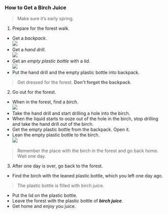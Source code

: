 ### How to Get a Birch Juice

>Make sure it’s early spring.
1. Prepare for the forest walk.  
* Get a _backpack_.  
![](https://cs.pikabu.ru/post_img/2013/05/01/9/1367416951_1082771769.jpg)
* Get a _hand drill_.  
![](https://www.nekludovo.ru/_sh/4/470c.jpg)
* Get an _empty plastic bottle_ with a _lid_.  
![](http://powerclip.ru/uploads/photos/1440.jpg)
* Put the hand drill and the empty plastic bottle into backpack.
>Get dressed for the forest. **Don't forget the backpack**.

2. Go out for the forest.
* When in the forest, find a _birch_.  
![](http://4.bp.blogspot.com/-OU0ERzJ1tWY/UTb2OaqLajI/AAAAAAAAA5M/1Ei4FyG9R1A/s1600/%D0%91%D0%B5%D1%80%D0%B5%D0%B7%D0%B0+%D1%80%D0%B0%D0%BD%D0%BD%D0%B5%D0%B9+%D0%B2%D0%B5%D1%81%D0%BD%D0%BE%D0%B9.jpg)
* Take the hand drill and start drilling a hole into the birch.
* When the liquid starts to ooze out of the hole in the birch, stop drilling and take the hand drill out of the birch.
* Get the empty plastic bottle from the backpack. Open it.
* Lean the empty plastic bottle to the birch.  
![](http://img1.russianfood.com/dycontent/images_upl/130/big_129583.jpg)

>Remember the place with the birch in the forest and go back home.
Wait one day.
3. After one day is over, go back to the forest.
* Find the birch with the leaned plastic bottle, which you left one day ago.
>The plastic bottle is filled with birch juice.
* Put the lid on the plastic bottle.
* Leave the forest with the plastic bottle of **_birch juice_**.
* Get home and enjoy you juice.

